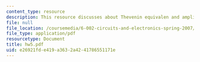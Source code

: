 ```yaml
---
content_type: resource
description: This resource discusses about Thevenin equivalen and amplifiers.
file: null
file_location: /coursemedia/6-002-circuits-and-electronics-spring-2007/e26921fde419a3632a4241786551171e_hw5.pdf
file_type: application/pdf
resourcetype: Document
title: hw5.pdf
uid: e26921fd-e419-a363-2a42-41786551171e
---
```

